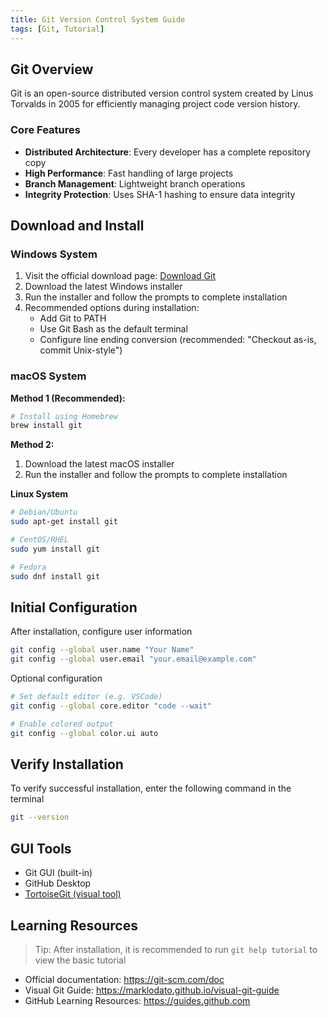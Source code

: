 ```yaml
---
title: Git Version Control System Guide
tags: [Git, Tutorial]
---
```


## Git Overview

Git is an open-source distributed version control system created by Linus Torvalds in 2005 for efficiently managing project code version history.

### Core Features

- **Distributed Architecture**: Every developer has a complete repository copy
- **High Performance**: Fast handling of large projects
- **Branch Management**: Lightweight branch operations
- **Integrity Protection**: Uses SHA-1 hashing to ensure data integrity

## Download and Install

### Windows System

1. Visit the official download page: [Download Git](https://git-scm.com/downloads)
2. Download the latest Windows installer
3. Run the installer and follow the prompts to complete installation
4. Recommended options during installation:
   - Add Git to PATH
   - Use Git Bash as the default terminal
   - Configure line ending conversion (recommended: "Checkout as-is, commit Unix-style")

### macOS System

**Method 1 (Recommended):**

```bash
# Install using Homebrew
brew install git
```

**Method 2:**

1. Download the latest macOS installer
2. Run the installer and follow the prompts to complete installation

**Linux System**

```bash
# Debian/Ubuntu
sudo apt-get install git

# CentOS/RHEL
sudo yum install git

# Fedora
sudo dnf install git
```

## Initial Configuration

After installation, configure user information

```bash
git config --global user.name "Your Name"
git config --global user.email "your.email@example.com"
```

Optional configuration

```bash
# Set default editor (e.g. VSCode)
git config --global core.editor "code --wait"

# Enable colored output
git config --global color.ui auto
```

## Verify Installation

To verify successful installation, enter the following command in the terminal

```bash
git --version
```

## GUI Tools

- Git GUI (built-in)
- GitHub Desktop
- [TortoiseGit (visual tool)](https://tortoisegit.org/download/)

## Learning Resources

> Tip: After installation, it is recommended to run `git help tutorial` to view the basic tutorial

- Official documentation: https://git-scm.com/doc
- Visual Git Guide: https://marklodato.github.io/visual-git-guide
- GitHub Learning Resources: https://guides.github.com 